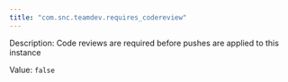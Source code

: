 ```yaml
---
title: "com.snc.teamdev.requires_codereview"
---
```


Description: Code reviews are required before pushes are applied to this instance

Value: `false`